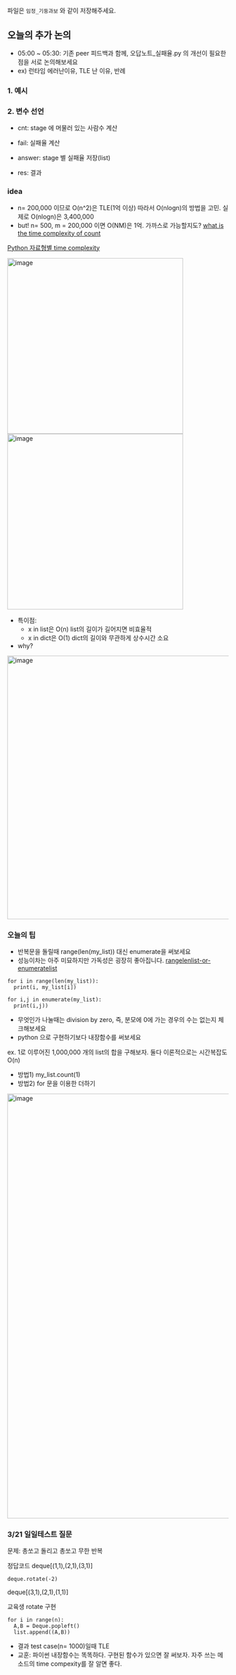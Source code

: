##
파일은 `임정_기둥과보` 와 같이 저장해주세요.

## 오늘의 추가 논의 

- 05:00 ~ 05:30:  기존 peer 피드백과 함께, 오답노트_실패율.py 의  개선이 필요한 점을 서로 논의해보세요
- ex) 런타임 에러난이유, TLE 난 이유, 반례


###  1. 예시 

### 2. 변수 선언

- cnt: stage 에 머물러 있는 사람수 계산

- fail: 실패율 계산

- answer: stage 별 실패율 저장(list)

- res: 결과


### idea

- n= 200,000 이므로 O(n^2)은 TLE(1억 이상) 따라서 O(nlogn)의 방법을 고민. 실제로 O(nlogn)은 3,400,000
- but! n= 500, m = 200,000  이면 O(NM)은 1억. 가까스로 가능할지도? [what is the time complexity of count](https://stackoverflow.com/questions/44812468/what-is-the-time-complexity-of-python-lists-count-function)

[Python 자료형별 time complexity](https://wiki.python.org/moin/TimeComplexity)

<img width="400" alt="image" src="https://user-images.githubusercontent.com/39439424/226795138-581184fa-477a-4f57-ba40-e38b6caa316b.png">

<img width="400" alt="image" src="https://user-images.githubusercontent.com/39439424/226795195-501c25c4-ac06-4e0b-a8f8-2562f6c7f125.png">

- 특이점: 
  - x in list은 O(n)  list의 길이가 길어지면 비효율적
  - x in dict은 O(1)  dict의 길이와 무관하게 상수시간 소요
- why?



<img width="600" alt="image" src="https://user-images.githubusercontent.com/39439424/226796724-3927f4dc-2d26-4fb8-9861-efb7cad86189.png">



### 오늘의 팁

- 반복문을 돌릴때 range(len(my_list)) 대신 enumerate을 써보세요
- 성능이차는 아주 미묘하지만 가독성은 굉장히 좋아집니다. [rangelenlist-or-enumeratelist](https://stackoverflow.com/questions/11990105/rangelenlist-or-enumeratelist)

```
for i in range(len(my_list)):
  print(i, my_list[i])
  
for i,j in enumerate(my_list):
  print(i,j))
```

- 무엇인가 나눌때는 division by zero, 즉, 분모에 0에 가는 경우의 수는 없는지 체크해보세요
- python 으로 구현하기보다  내장함수를 써보세요 

ex. 1로 이루어진 1,000,000 개의 list의 합을 구해보자. 둘다 이론적으로는 시간복잡도 O(n)
- 방법1) my_list.count(1)
- 방법2) for 문을 이용한 더하기 

<img width="967" alt="image" src="https://user-images.githubusercontent.com/39439424/226835124-43d6d227-5966-4db3-983d-ce4edbe3a5e7.png">



### 3/21 일일테스트 질문
문제: 총쏘고 돌리고 총쏘고 무한 반복

정답코드
deque[(1,1),(2,1),(3,1)]
```
deque.rotate(-2)
```
deque[(3,1),(2,1),(1,1)]


교육생 rotate 구현
```
for i in range(n):
  A,B = Deque.popleft()
  list.append((A,B))

```
- 결과 test case(n= 1000)일때 TLE
- 교훈: 파이썬 내장함수는 똑똑하다. 구현된 함수가 있으면 잘 써보자. 자주 쓰는 메소드의 time compexity를 잘 알면 좋다.
